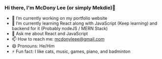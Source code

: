 ### Hi there, I'm McDony Lee (or simply Mekdie)👋

<!--
**mekdie/mekdie** is a ✨ _special_ ✨ repository because its `README.md` (this file) appears on your GitHub profile.
-->

-   🔭 I’m currently working on my portfolio website
-   🌱 I’m currently learning React along with JavaScript (Keep learning) and backend for it (Probably nodeJS / MERN Stack)
-   💬 Ask me about React and JavaScript
-   📫 How to reach me: mcdonyleee@gmail.com
-   😄 Pronouns: He/Him
-   ⚡ Fun fact: I like cats, music, games, piano, and badminton
